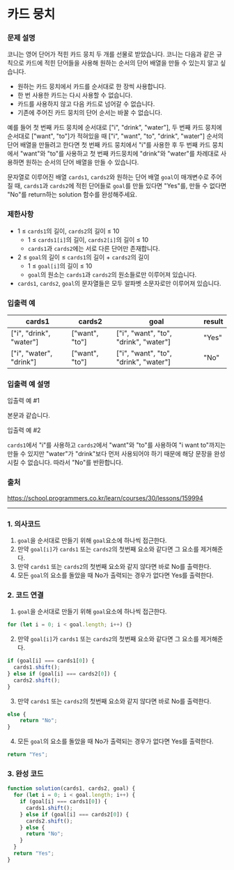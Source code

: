 # 카드 뭉치

### 문제 설명

코니는 영어 단어가 적힌 카드 뭉치 두 개를 선물로 받았습니다. 코니는 다음과 같은 규칙으로 카드에 적힌 단어들을 사용해 원하는 순서의 단어 배열을 만들 수 있는지 알고 싶습니다.

- 원하는 카드 뭉치에서 카드를 순서대로 한 장씩 사용합니다.
- 한 번 사용한 카드는 다시 사용할 수 없습니다.
- 카드를 사용하지 않고 다음 카드로 넘어갈 수 없습니다.
- 기존에 주어진 카드 뭉치의 단어 순서는 바꿀 수 없습니다.

예를 들어 첫 번째 카드 뭉치에 순서대로 ["i", "drink", "water"], 두 번째 카드 뭉치에 순서대로 ["want", "to"]가 적혀있을 때 ["i", "want", "to", "drink", "water"] 순서의 단어 배열을 만들려고 한다면 첫 번째 카드 뭉치에서 "i"를 사용한 후 두 번째 카드 뭉치에서 "want"와 "to"를 사용하고 첫 번째 카드뭉치에 "drink"와 "water"를 차례대로 사용하면 원하는 순서의 단어 배열을 만들 수 있습니다.

문자열로 이루어진 배열 `cards1`, `cards2`와 원하는 단어 배열 `goal`이 매개변수로 주어질 때, `cards1`과 `cards2`에 적힌 단어들로 `goal`를 만들 있다면 "Yes"를, 만들 수 없다면 "No"를 return하는 solution 함수를 완성해주세요.

### 제한사항

- 1 ≤ `cards1`의 길이, `cards2`의 길이 ≤ 10
  - 1 ≤ `cards1[i]`의 길이, `cards2[i]`의 길이 ≤ 10
  - `cards1`과 `cards2`에는 서로 다른 단어만 존재합니다.
- 2 ≤ `goal`의 길이 ≤ `cards1`의 길이 + `cards2`의 길이
  - 1 ≤ `goal[i]`의 길이 ≤ 10
  - `goal`의 원소는 `cards1`과 `cards2`의 원소들로만 이루어져 있습니다.
- `cards1`, `cards2`, `goal`의 문자열들은 모두 알파벳 소문자로만 이루어져 있습니다.

### 입출력 예

| cards1                  | cards2         | goal                                  | result |
| ----------------------- | -------------- | ------------------------------------- | ------ |
| ["i", "drink", "water"] | ["want", "to"] | ["i", "want", "to", "drink", "water"] | "Yes"  |
| ["i", "water", "drink"] | ["want", "to"] | ["i", "want", "to", "drink", "water"] | "No"   |

### 입출력 예 설명

입출력 예 #1

본문과 같습니다.

입출력 예 #2

`cards1`에서 "i"를 사용하고 `cards2`에서 "want"와 "to"를 사용하여 "i want to"까지는 만들 수 있지만 "water"가 "drink"보다 먼저 사용되어야 하기 때문에 해당 문장을 완성시킬 수 없습니다. 따라서 "No"를 반환합니다.

### 출처

https://school.programmers.co.kr/learn/courses/30/lessons/159994

---

### 1. 의사코드

1. `goal`을 순서대로 만들기 위해 `goal`요소에 하나씩 접근한다.
2. 만약 `goal[i]`가 `cards1` 또는 `cards2`의 첫번째 요소와 같다면 그 요소를 제거해준다.
3. 만약 `cards1` 또는 `cards2`의 첫번째 요소와 같지 않다면 바로 No를 출력한다.
4. 모든 `goal`의 요소를 돌았을 때 No가 출력되는 경우가 없다면 Yes를 출력한다.

### 2. 코드 연결

1. `goal`을 순서대로 만들기 위해 `goal`요소에 하나씩 접근한다.

```javascript
for (let i = 0; i < goal.length; i++) {}
```

2. 만약 `goal[i]`가 `cards1` 또는 `cards2`의 첫번째 요소와 같다면 그 요소를 제거해준다.

```javascript
if (goal[i] === cards1[0]) {
  cards1.shift();
} else if (goal[i] === cards2[0]) {
  cards2.shift();
}
```

3. 만약 `cards1` 또는 `cards2`의 첫번째 요소와 같지 않다면 바로 No를 출력한다.

```javascript
else {
    return "No";
}
```

4. 모든 `goal`의 요소를 돌았을 때 No가 출력되는 경우가 없다면 Yes를 출력한다.

```javascript
return "Yes";
```

### 3. 완성 코드

```javascript
function solution(cards1, cards2, goal) {
  for (let i = 0; i < goal.length; i++) {
    if (goal[i] === cards1[0]) {
      cards1.shift();
    } else if (goal[i] === cards2[0]) {
      cards2.shift();
    } else {
      return "No";
    }
  }
  return "Yes";
}
```
